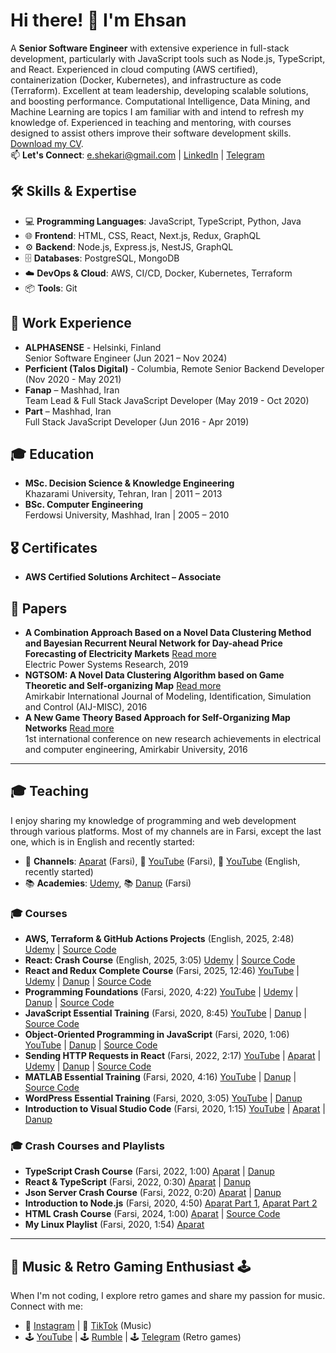 # Hi there! 👋 I'm Ehsan
A **Senior Software Engineer** with extensive experience in full-stack development, particularly with JavaScript tools such as Node.js, TypeScript, and React. Experienced in cloud computing (AWS certified), containerization (Docker, Kubernetes), and infrastructure as code (Terraform). Excellent at team leadership, developing scalable solutions, and boosting performance. Computational Intelligence, Data Mining, and Machine Learning are topics I am familiar with and intend to refresh my knowledge of. Experienced in teaching and mentoring, with courses designed to assist others improve their software development skills. [Download my CV](https://drive.google.com/file/d/1HZor8l0PEvMysKzaYU_3OOQsgRXACens/view?usp=sharing).    
📫 **Let's Connect**: e.shekari@gmail.com | [LinkedIn](https://www.linkedin.com/in/ehsan-shekari/) | [Telegram](https://t.me/shekariehsan) 

## 🛠️ Skills & Expertise
- 💻 **Programming Languages**: JavaScript, TypeScript, Python, Java 
- 🌐 **Frontend**: HTML, CSS, React, Next.js, Redux, GraphQL
- ⚙️ **Backend**: Node.js, Express.js, NestJS, GraphQL  
- 🗄️ **Databases**: PostgreSQL, MongoDB  
- ☁️ **DevOps & Cloud**: AWS, CI/CD, Docker, Kubernetes, Terraform
- 📦 **Tools**: Git  

## 💼 Work Experience
- **ALPHASENSE** - Helsinki, Finland  
  Senior Software Engineer (Jun 2021 – Nov 2024)  
- **Perficient (Talos Digital)** - Columbia, Remote
  Senior Backend Developer (Nov 2020 - May 2021)  
- **Fanap** – Mashhad, Iran  
  Team Lead & Full Stack JavaScript Developer (May 2019 - Oct 2020)  
- **Part** – Mashhad, Iran  
  Full Stack JavaScript Developer (Jun 2016 - Apr 2019)  

## 🎓 Education
- **MSc. Decision Science & Knowledge Engineering**  
  Khazarami University, Tehran, Iran | 2011 – 2013  
- **BSc. Computer Engineering**  
  Ferdowsi University, Mashhad, Iran | 2005 – 2010

## 🎖️ Certificates
- **AWS Certified Solutions Architect – Associate**

## 📄 Papers
- **A Combination Approach Based on a Novel Data Clustering Method and Bayesian Recurrent Neural Network for Day-ahead Price Forecasting of Electricity Markets**  [Read more](https://www.sciencedirect.com/science/article/abs/pii/S0378779618303961)  
  Electric Power Systems Research, 2019    
- **NGTSOM: A Novel Data Clustering Algorithm based on Game Theoretic and Self-organizing Map**  [Read more](http://miscj.aut.ac.ir/article_850.html)  
  Amirkabir International Journal of Modeling, Identification, Simulation and Control (AIJ-MISC), 2016   
- **A New Game Theory Based Approach for Self-Organizing Map Networks**  [Read more](https://www.civilica.com/Paper-CBCONF01-CBCONF01_1007=A-New-Game-Theory-Based-Approach-for-Self-Organizing-Map-Networks.html)  
  1st international conference on new research achievements in electrical and computer engineering, Amirkabir University, 2016  
  
---

## 🎓 Teaching
I enjoy sharing my knowledge of programming and web development through various platforms. Most of my channels are in Farsi, except the last one, which is in English and recently started:
- 🎥 **Channels**: [Aparat](https://www.aparat.com/ehsanshekari) (Farsi), 🎥 [YouTube](https://www.youtube.com/@EhsanShekari-ir) (Farsi), 🎥 [YouTube](https://www.youtube.com/@EhsanShekari-en) (English, recently started)  
- 📚 **Academies**: [Udemy](https://www.udemy.com/user/ehsan-shekari-2/), 📚 [Danup](https://danup.ir/academy/e-shekari/) (Farsi)   

### 🎓 Courses 
- **AWS, Terraform & GitHub Actions Projects** (English, 2025, 2:48) [Udemy](https://www.udemy.com/course/aws-terraform-github-actions-projects-personal-website/?referralCode=686BF11FB5C307E33A8F) | [Source Code](https://github.com/ehsanshekari/aws-tf-gha-projects-personal-website)
- **React: Crash Course** (English, 2025, 3:05) [Udemy](https://www.udemy.com/course/react-the-crash-course/?referralCode=E8C90A2C9ED91B29F40B) | [Source Code](https://github.com/ehsanshekari/react-crash-course)
- **React and Redux Complete Course** (Farsi, 2025, 12:46) [YouTube](https://www.youtube.com/playlist?list=PLJgS5tlEopOJL_LgZLBWad27Pn09ozszF) | [Udemy](https://www.udemy.com/course/complete-react-redux-course/) | [Danup](https://danup.ir/courses/react-and-redux-complete-course/) | [Source Code](https://github.com/ehsanshekari/complete-react-redux-farsi-playlist)
- **Programming Foundations** (Farsi, 2020, 4:22) [YouTube](https://www.youtube.com/playlist?list=PLJgS5tlEopOKSM-6HKjub6bTpmb4IALda) | [Udemy](https://www.udemy.com/course/programming-foundations/) | [Danup](https://danup.ir/courses/programming-principles/) | [Source Code](https://github.com/ehsanshekari/programming-foundations-course)   
- **JavaScript Essential Training** (Farsi, 2020, 8:45) [YouTube](https://www.youtube.com/playlist?list=PLJgS5tlEopOK3p6qU7kI-ineY0FdnYdwS) | [Danup](https://danup.ir/courses/javascript-essential-training/) | [Source Code](https://github.com/ehsanshekari/javascript-essential-training)
- **Object-Oriented Programming in JavaScript** (Farsi, 2020, 1:06) [YouTube](https://www.youtube.com/playlist?list=PLJgS5tlEopOIbG2H7lgG_ZRPoaysfJMHy) | [Danup](https://danup.ir/courses/oop-in-js/) | [Source Code](https://github.com/ehsanshekari/OOP-JS-Course)
- **Sending HTTP Requests in React** (Farsi, 2022, 2:17) [YouTube](https://www.youtube.com/playlist?list=PLJgS5tlEopOL2pXn92TbDiT1XdWvi-0gZ) | [Aparat](https://www.aparat.com/v/lme88e8) | [Udemy](https://www.udemy.com/course/sending-requests-in-react/) | [Danup](https://danup.ir/courses/sending-requests-in-react/) | [Source Code](https://github.com/ehsanshekari/quotes-example)  
- **MATLAB Essential Training** (Farsi, 2020, 4:16) [YouTube](https://www.youtube.com/playlist?list=PLJgS5tlEopOKZLCukZ47DXOLU7nMPK_nq) | [Danup](https://danup.ir/courses/matlab-primary-tutorial/) | [Source Code](https://github.com/ehsanshekari/matlab-essential-training)
- **WordPress Essential Training** (Farsi, 2020, 3:05) [YouTube](https://www.youtube.com/playlist?list=PLJgS5tlEopOLH5dc-NGx527YJnzLcKLO_) | [Danup](https://danup.ir/courses/how-to-make-a-wordpress-website/)
- **Introduction to Visual Studio Code** (Farsi, 2020, 1:15) [YouTube](https://www.youtube.com/playlist?list=PLJgS5tlEopOLBEtSzmLydEcq6AbtyHmkX) | [Aparat](https://www.aparat.com/v/3kH6A) | [Danup](https://danup.ir/courses/visual-studio-code/)

 ### 🎓 Crash Courses and Playlists  
- **TypeScript Crash Course** (Farsi, 2022, 1:00) [Aparat](https://www.aparat.com/v/i357o9h) | [Danup](https://danup.ir/courses/typescript-for-beginners)  
- **React & TypeScript** (Farsi, 2022, 0:30) [Aparat](https://www.aparat.com/v/o579uhn) | [Danup](https://danup.ir/courses/typescript-for-beginners) 
- **Json Server Crash Course** (Farsi, 2022, 0:20) [Aparat](https://www.aparat.com/v/NpRa9) | [Danup](https://danup.ir/courses/json-server/)
- **Introduction to Node.js** (Farsi, 2020, 4:50) [Aparat Part 1](https://www.aparat.com/v/i80lixr), [Aparat Part 2](https://www.aparat.com/v/xwWpv)     
- **HTML Crash Course** (Farsi, 2024, 1:00) [Aparat](https://www.aparat.com/v/i357o9h) | [Source Code](https://github.com/ehsanshekari/html-crash-course)   
- **My Linux Playlist** (Farsi, 2020, 1:54) [Aparat](https://www.aparat.com/v/I0Ssx)  

---

## 🎵 Music & Retro Gaming Enthusiast 🕹️
When I'm not coding, I explore retro games and share my passion for music. Connect with me:

- 🎵 [Instagram](https://www.instagram.com/forgotten.unlocked) | 🎵 [TikTok](https://www.tiktok.com/@forgotten.unlocked) (Music)  
- 🕹️ [YouTube](https://www.youtube.com/@ForgottenUnlocked) | 🕹️ [Rumble](https://rumble.com/c/c-6778939) | 🕹️ [Telegram](https://t.me/forgotten_unlocked) (Retro games)
